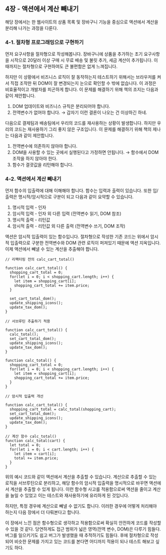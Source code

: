 ## 4장 - 액션에서 계산 빼내기

해당 장에서는 한 웹사이트의 상품 목록 및 장바구니 기능을 중심으로 액션에서 계산을 분리해 나가는 과정을 다룬다.

### 4-1. 절차형 프로그래밍으로 구현하기

먼저 요구사항을 절차형으로 작성해봅니다. 장바구니에 상품을 추가하는 초기 요구사항을 시작으로 20달러 이상 구매 시 무료 배송 및 불릿 추가, 세금 계산이 추가됩니다. 이때까지는 절차형으로 구현하여도 큰 불편함은 없게 느껴집니다.

하지만 이 상황에서 비즈니스 로직이 잘 동작하는지 테스트하기 위해서는 브라우저를 켜서 직접 조작한 뒤 DOM이 잘 변경되는지 눈으로 확인할 수 밖에 없습니다. 이 과정은 비효율적이고 개발자를 피곤하게 합니다. 이 문제를 해결하기 위해 책의 조지는 다음과 같이 제안합니다.

1. DOM 업데이트와 비즈니스 규칙은 분리되어야 합니다.
2. 전역변수가 없어야 합니다. → 갑자기 이런 결론이 나오는 건 이상하긴 하네.

다음으로 결제팀과 배송팀에서 우리의 코드를 재사용하는 상황이 발생합니다. 하지만 우리의 코드는 재사용하기 그리 좋지 않은 구조입니다. 이 문제를 해결하기 위해 책의 제나는 다음과 같이 제안합니다.

1. 전역변수에 의존하지 않아야 합니다.
2. DOM을 사용할 수 있는 곳에서 실행된다고 가정하면 안됩니다. → 함수에서 DOM 조작을 하지 않아야 한다.
3. 함수가 결괏값을 리턴해야 합니다.

### 4-2. 액션에서 계산 빼내기

먼저 함수의 입출력에 대해 이해해야 합니다. 함수는 입력과 출력이 있습니다. 또한 입/출력은 명시적/암시적으로 구분이 되고 다음과 같이 요약할 수 있습니다.

1. 명시적 입력 - 인자
2. 암시적 입력 - 인자 외 다른 입력 (전역변수 읽기, DOM 참조)
3. 명시적 출력 - 리턴값
4. 암시적 출력 - 리턴값 외 다른 출력 (전역변수 쓰기, DOM 조작)

액션은 암시적 입출력이 있는 함수입니다. 절차형으로 작성한 기존 코드는 위에서 암시적 입출력으로 구분한 전역변수와 DOM 관련 로직이 퍼져있기 때문에 액션 지옥입니다. 이제 액션에서 빼낼 수 있는 계산을 추출해야 합니다.

```tsx
// 리팩터링 전의 calc_cart_total()

function calc_cart_total() {
  shopping_cart_total = 0;
  for(let i = 0; i < shopping_cart.length; i++) {
    let item = shopping_cart[i];
    shopping_cart_total += item.price;
  }

  set_cart_total_dom();
  update_shipping_icons();
  update_tax_dom();
}
```

```tsx
// 서브루틴 추출하기 적용

function calc_cart_total() {
  calc_total();
  set_cart_total_dom();
  update_shipping_icons();
  update_tax_dom();
}

function calc_total() {
  shopping_cart_total = 0;
  for(let i = 0; i < shopping_cart.length; i++) {
    let item = shopping_cart[i];
    shopping_cart_total += item.price;
  }
}
```

```tsx
// 암시적 입출력 개선

function calc_cart_total() {
  shopping_cart_total = calc_total(shopping_cart);
  set_cart_total_dom();
  update_shipping_icons();
  update_tax_dom();
}

// 계산 함수 calc_total()
function calc_total(cart) {
  let total = 0;
  for(let i = 0; i < cart.length; i++) {
    let item = cart[i];
    total += item.price;
  }
}
```

위의 예시 코드와 같이 액션에서 계산을 추출할 수 있습니다. 계산으로 추출할 수 있는 로직을 서브루틴으로 분리하고, 해당 함수의 암시적 입출력을 명시적으로 바꾸면 액션에서 계산을 추출할 수 있게 됩니다. 이런 함수형 사고를 적용함으로써 액션을 줄이고 계산을 늘일 수 있었고 이는 테스트와 재사용하기에 유리하게 된 것입니다.

하지만, 특정 경우에 계산으로 빼낼 수 없기도 합니다. 이러한 경우에 어떻게 처리해야 하는지 다음 장에서 더 다뤄본다고 합니다.

이 장에서 느낀 점은 함수형으로 생각하고 적용함으로써 확실히 안전하게 코드를 작성할 수 있을 것 같다. 당연하게도 접근 범위가 넓은 영역(전역 변수, DOM)은 다루기 힘들다. 버그를 일으키기도 쉽고 버그가 발생했을 때 추적하기도 힘들다. 후에 절차형으로 작성되어 비슷한 문제를 가지고 있는 코드를 본다면 어디까지 적용이 되나 테스트 해보고 싶기도 하다.